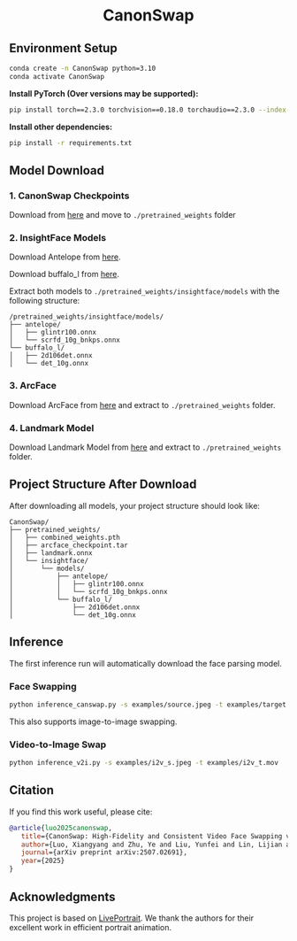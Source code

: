 <h1 align="center">CanonSwap</h1>

## Environment Setup

```bash
conda create -n CanonSwap python=3.10
conda activate CanonSwap
```

**Install PyTorch (Over versions may be supported):**

```bash
pip install torch==2.3.0 torchvision==0.18.0 torchaudio==2.3.0 --index-url https://download.pytorch.org/whl/cu118
```

**Install other dependencies:**

```bash
pip install -r requirements.txt
```

## Model Download

### 1. CanonSwap Checkpoints
Download from [here](https://drive.google.com/file/d/1uDWiIam1jziU918iOZY2ATE2dw9aqYAr/view?usp=drive_link) and move to `./pretrained_weights` folder

### 2. InsightFace Models
Download Antelope from [here](https://drive.google.com/file/d/1yXQs6Nd0_hp97UGCvceyGehlCVTPs1ZD/view?usp=sharing).

Download buffalo_l from [here](https://github.com/deepinsight/insightface/releases/download/v0.7/buffalo_l.zip).

Extract both models to `./pretrained_weights/insightface/models` with the following structure:
```
/pretrained_weights/insightface/models/
├── antelope/
│   ├── glintr100.onnx
│   └── scrfd_10g_bnkps.onnx
└── buffalo_l/
│   ├── 2d106det.onnx
│   └── det_10g.onnx
```


### 3. ArcFace
Download ArcFace from [here](https://drive.google.com/file/d/1lDpbmvc7__cIfWU9rTTKNW5OXeeqohUJ/view?usp=drive_link) and extract to `./pretrained_weights` folder.

### 4. Landmark Model
Download Landmark Model from [here](https://drive.google.com/file/d/1uuee7ebWr9lBYfCmIPk8c4fk_YDbiNHz/view?usp=drive_link) and extract to `./pretrained_weights` folder.


## Project Structure After Download

After downloading all models, your project structure should look like:

```
CanonSwap/
├── pretrained_weights/
│   ├── combined_weights.pth
│   ├── arcface_checkpoint.tar
│   ├── landmark.onnx
│   └── insightface/
│       └── models/
│           ├── antelope/
│           │   ├── glintr100.onnx
│           │   └── scrfd_10g_bnkps.onnx
│           └── buffalo_l/
│               ├── 2d106det.onnx
│               └── det_10g.onnx
```

## Inference
The first inference run will automatically download the face parsing model.
### Face Swapping
```bash
python inference_canswap.py -s examples/source.jpeg -t examples/target.mp4
```
This also supports image-to-image swapping.

### Video-to-Image Swap
```bash
python inference_v2i.py -s examples/i2v_s.jpeg -t examples/i2v_t.mov
```

## Citation

If you find this work useful, please cite:

```bibtex
@article{luo2025canonswap,
   title={CanonSwap: High-Fidelity and Consistent Video Face Swapping via Canonical Space Modulation},
   author={Luo, Xiangyang and Zhu, Ye and Liu, Yunfei and Lin, Lijian and Wan, Cong and Cai, Zijian and Huang, Shao-Lun and Li, Yu},
   journal={arXiv preprint arXiv:2507.02691},
   year={2025}
}
```

## Acknowledgments

This project is based on [LivePortrait](https://github.com/KwaiVGI/LivePortrait). We thank the authors for their excellent work in efficient portrait animation.
